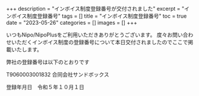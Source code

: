 +++
description = "インボイス制度登録番号が交付されました"
excerpt = "インボイス制度登録番号"
tags = []
title = "インボイス制度登録番号"
toc = true
date = "2023-05-26"
categories = []
images = []
+++

いつもNipo/NipoPlusをご利用いただきありがとうございます。
度々お問い合わせいただくインボイス制度の登録番号について本日交付されましたのでここで掲載いたします。


弊社の登録番号は以下のとおりです

T9060003001832
合同会社サンドボックス

登録年月日　令和５年１０月１日

